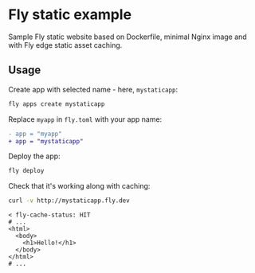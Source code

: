 # Fly static example

Sample Fly static website based on Dockerfile, minimal Nginx image and with Fly edge static asset caching.

## Usage

Create app with selected name - here, `mystaticapp`:

```sh
fly apps create mystaticapp
```

Replace `myapp` in `fly.toml` with your app name:

```diff
- app = "myapp"
+ app = "mystaticapp"
```

Deploy the app:

```sh
fly deploy
```

Check that it's working along with caching:

```sh
curl -v http://mystaticapp.fly.dev
```

```
< fly-cache-status: HIT
# ...
<html>
  <body>
    <h1>Hello!</h1>
  </body>
</html>
# ...
```

